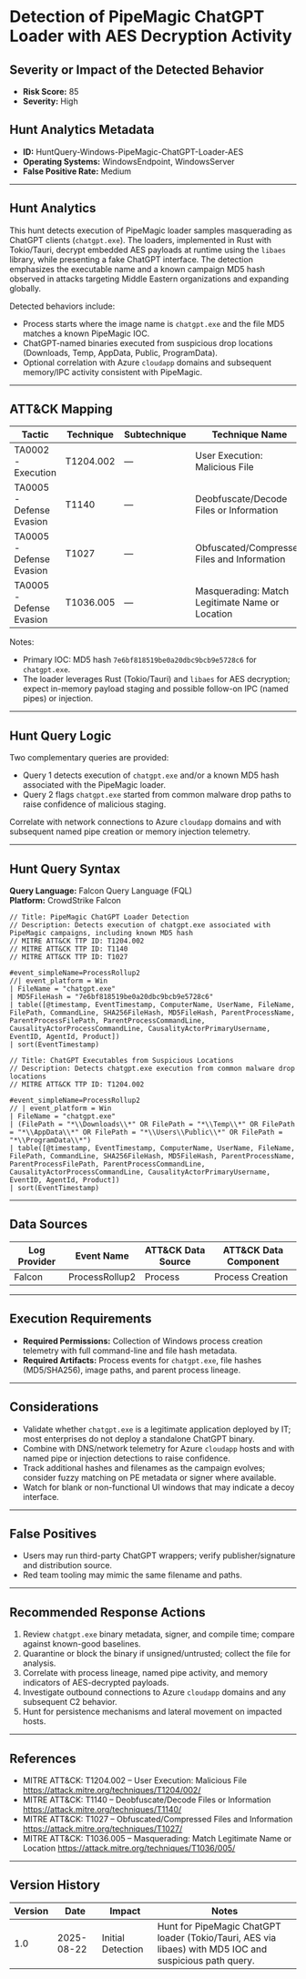# Detection of PipeMagic ChatGPT Loader with AES Decryption Activity

## Severity or Impact of the Detected Behavior
- **Risk Score:** 85
- **Severity:** High

## Hunt Analytics Metadata
- **ID:** HuntQuery-Windows-PipeMagic-ChatGPT-Loader-AES
- **Operating Systems:** WindowsEndpoint, WindowsServer
- **False Positive Rate:** Medium

---

## Hunt Analytics
This hunt detects execution of PipeMagic loader samples masquerading as ChatGPT clients (`chatgpt.exe`). The loaders, implemented in Rust with Tokio/Tauri, decrypt embedded AES payloads at runtime using the `libaes` library, while presenting a fake ChatGPT interface. The detection emphasizes the executable name and a known campaign MD5 hash observed in attacks targeting Middle Eastern organizations and expanding globally.

Detected behaviors include:
- Process starts where the image name is `chatgpt.exe` and the file MD5 matches a known PipeMagic IOC.
- ChatGPT-named binaries executed from suspicious drop locations (Downloads, Temp, AppData, Public, ProgramData).
- Optional correlation with Azure `cloudapp` domains and subsequent memory/IPC activity consistent with PipeMagic.

---

## ATT&CK Mapping

| Tactic                        | Technique   | Subtechnique | Technique Name                                       |
|------------------------------|-------------|--------------|------------------------------------------------------|
| TA0002 - Execution           | T1204.002   | —            | User Execution: Malicious File                       |
| TA0005 - Defense Evasion     | T1140       | —            | Deobfuscate/Decode Files or Information              |
| TA0005 - Defense Evasion     | T1027       | —            | Obfuscated/Compressed Files and Information          |
| TA0005 - Defense Evasion     | T1036.005   | —            | Masquerading: Match Legitimate Name or Location      |

Notes:
- Primary IOC: MD5 hash `7e6bf818519be0a20dbc9bcb9e5728c6` for `chatgpt.exe`.
- The loader leverages Rust (Tokio/Tauri) and `libaes` for AES decryption; expect in-memory payload staging and possible follow-on IPC (named pipes) or injection.

---

## Hunt Query Logic
Two complementary queries are provided:
- Query 1 detects execution of `chatgpt.exe` and/or a known MD5 hash associated with the PipeMagic loader.
- Query 2 flags `chatgpt.exe` started from common malware drop paths to raise confidence of malicious staging.

Correlate with network connections to Azure `cloudapp` domains and with subsequent named pipe creation or memory injection telemetry.

---

## Hunt Query Syntax

**Query Language:** Falcon Query Language (FQL)  
**Platform:** CrowdStrike Falcon

```fql
// Title: PipeMagic ChatGPT Loader Detection
// Description: Detects execution of chatgpt.exe associated with PipeMagic campaigns, including known MD5 hash
// MITRE ATT&CK TTP ID: T1204.002
// MITRE ATT&CK TTP ID: T1140
// MITRE ATT&CK TTP ID: T1027

#event_simpleName=ProcessRollup2
//| event_platform = Win
| FileName = "chatgpt.exe"
| MD5FileHash = "7e6bf818519be0a20dbc9bcb9e5728c6"
| table([@timestamp, EventTimestamp, ComputerName, UserName, FileName, FilePath, CommandLine, SHA256FileHash, MD5FileHash, ParentProcessName, ParentProcessFilePath, ParentProcessCommandLine, CausalityActorProcessCommandLine, CausalityActorPrimaryUsername, EventID, AgentId, Product])
| sort(EventTimestamp)
```

```fql
// Title: ChatGPT Executables from Suspicious Locations
// Description: Detects chatgpt.exe execution from common malware drop locations
// MITRE ATT&CK TTP ID: T1204.002

#event_simpleName=ProcessRollup2
// | event_platform = Win
| FileName = "chatgpt.exe"
| (FilePath = "*\\Downloads\\*" OR FilePath = "*\\Temp\\*" OR FilePath = "*\\AppData\\*" OR FilePath = "*\\Users\\Public\\*" OR FilePath = "*\\ProgramData\\*")
| table([@timestamp, EventTimestamp, ComputerName, UserName, FileName, FilePath, CommandLine, SHA256FileHash, MD5FileHash, ParentProcessName, ParentProcessFilePath, ParentProcessCommandLine, CausalityActorProcessCommandLine, CausalityActorPrimaryUsername, EventID, AgentId, Product])
| sort(EventTimestamp)
```

---

## Data Sources

| Log Provider | Event Name                | ATT&CK Data Source | ATT&CK Data Component |
|--------------|--------------------------|--------------------|-----------------------|
| Falcon       | ProcessRollup2           | Process            | Process Creation      |

---

## Execution Requirements
- **Required Permissions:** Collection of Windows process creation telemetry with full command-line and file hash metadata.
- **Required Artifacts:** Process events for `chatgpt.exe`, file hashes (MD5/SHA256), image paths, and parent process lineage.

---

## Considerations
- Validate whether `chatgpt.exe` is a legitimate application deployed by IT; most enterprises do not deploy a standalone ChatGPT binary.
- Combine with DNS/network telemetry for Azure `cloudapp` hosts and with named pipe or injection detections to raise confidence.
- Track additional hashes and filenames as the campaign evolves; consider fuzzy matching on PE metadata or signer where available.
- Watch for blank or non-functional UI windows that may indicate a decoy interface.

---

## False Positives
- Users may run third-party ChatGPT wrappers; verify publisher/signature and distribution source.
- Red team tooling may mimic the same filename and paths.

---

## Recommended Response Actions
1. Review `chatgpt.exe` binary metadata, signer, and compile time; compare against known-good baselines.
2. Quarantine or block the binary if unsigned/untrusted; collect the file for analysis.
3. Correlate with process lineage, named pipe activity, and memory indicators of AES-decrypted payloads.
4. Investigate outbound connections to Azure `cloudapp` domains and any subsequent C2 behavior.
5. Hunt for persistence mechanisms and lateral movement on impacted hosts.

---

## References
- MITRE ATT&CK: T1204.002 – User Execution: Malicious File https://attack.mitre.org/techniques/T1204/002/
- MITRE ATT&CK: T1140 – Deobfuscate/Decode Files or Information https://attack.mitre.org/techniques/T1140/
- MITRE ATT&CK: T1027 – Obfuscated/Compressed Files and Information https://attack.mitre.org/techniques/T1027/
- MITRE ATT&CK: T1036.005 – Masquerading: Match Legitimate Name or Location https://attack.mitre.org/techniques/T1036/005/

---

## Version History

| Version | Date       | Impact            | Notes                                                                 |
|---------|------------|-------------------|-----------------------------------------------------------------------|
| 1.0     | 2025-08-22 | Initial Detection | Hunt for PipeMagic ChatGPT loader (Tokio/Tauri, AES via libaes) with MD5 IOC and suspicious path query. |
